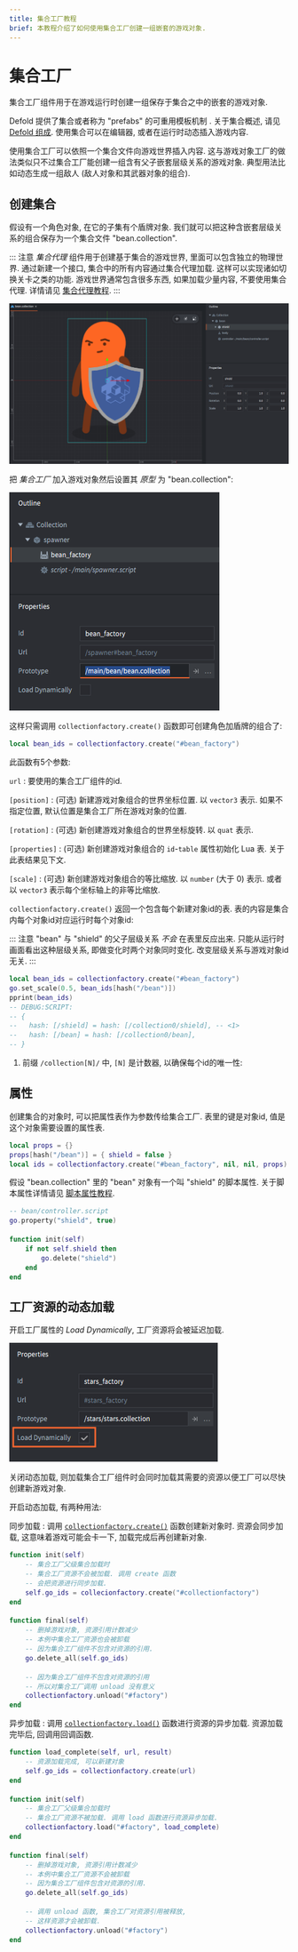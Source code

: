 ```yaml
---
title: 集合工厂教程
brief: 本教程介绍了如何使用集合工厂创建一组嵌套的游戏对象.
---
```


# 集合工厂

集合工厂组件用于在游戏运行时创建一组保存于集合之中的嵌套的游戏对象.

Defold 提供了集合或者称为 "prefabs" 的可重用模板机制 . 关于集合概述, 请见 [Defold 组成](/manuals/building-blocks#collections). 使用集合可以在编辑器, 或者在运行时动态插入游戏内容.

使用集合工厂可以依照一个集合文件向游戏世界插入内容. 这与游戏对象工厂的做法类似只不过集合工厂能创建一组含有父子嵌套层级关系的游戏对象. 典型用法比如动态生成一组敌人 (敌人对象和其武器对象的组合).

## 创建集合

假设有一个角色对象, 在它的子集有个盾牌对象. 我们就可以把这种含嵌套层级关系的组合保存为一个集合文件 "bean.collection".

::: 注意
*集合代理* 组件用于创建基于集合的游戏世界, 里面可以包含独立的物理世界. 通过新建一个接口, 集合中的所有内容通过集合代理加载. 这样可以实现诸如切换关卡之类的功能. 游戏世界通常包含很多东西, 如果加载少量内容, 不要使用集合代理. 详情请见 [集合代理教程](/manuals/collection-proxy).
:::

![Collection to spawn](images/collection_factory/collection.png)

把 *集合工厂* 加入游戏对象然后设置其 *原型* 为 "bean.collection":

![Collection factory](images/collection_factory/factory.png)

这样只需调用 `collectionfactory.create()` 函数即可创建角色加盾牌的组合了:

```lua
local bean_ids = collectionfactory.create("#bean_factory")
```

此函数有5个参数:

`url`
: 要使用的集合工厂组件的id.

`[position]`
: (可选) 新建游戏对象组合的世界坐标位置. 以 `vector3` 表示. 如果不指定位置, 默认位置是集合工厂所在游戏对象的位置.

`[rotation]`
: (可选) 新创建游戏对象组合的世界坐标旋转. 以 `quat` 表示.

`[properties]`
: (可选) 新创建游戏对象组合的 `id`-`table` 属性初始化 Lua 表. 关于此表结果见下文.

`[scale]`
: (可选) 新创建游戏对象组合的等比缩放. 以 `number` (大于 0) 表示. 或者以 `vector3` 表示每个坐标轴上的非等比缩放.

`collectionfactory.create()` 返回一个包含每个新建对象id的表. 表的内容是集合内每个对象id对应运行时每个对象id:

::: 注意
"bean" 与 "shield" 的父子层级关系 *不会* 在表里反应出来. 只能从运行时画面看出这种层级关系, 即做变化时两个对象同时变化. 改变层级关系与游戏对象id无关.
:::

```lua
local bean_ids = collectionfactory.create("#bean_factory")
go.set_scale(0.5, bean_ids[hash("/bean")])
pprint(bean_ids)
-- DEBUG:SCRIPT:
-- {
--   hash: [/shield] = hash: [/collection0/shield], -- <1>
--   hash: [/bean] = hash: [/collection0/bean],
-- }
```
1. 前缀 `/collection[N]/` 中, `[N]` 是计数器, 以确保每个id的唯一性:

## 属性

创建集合的对象时, 可以把属性表作为参数传给集合工厂. 表里的键是对象id, 值是这个对象需要设置的属性表.

```lua
local props = {}
props[hash("/bean")] = { shield = false }
local ids = collectionfactory.create("#bean_factory", nil, nil, props)
```

假设 "bean.collection" 里的 "bean" 对象有一个叫 "shield" 的脚本属性. 关于脚本属性详情请见 [脚本属性教程](/manuals/script-properties).

```lua
-- bean/controller.script
go.property("shield", true)

function init(self)
    if not self.shield then
        go.delete("shield")
    end     
end
```

## 工厂资源的动态加载

开启工厂属性的 *Load Dynamically*, 工厂资源将会被延迟加载.

![Load dynamically](images/collection_factory/load_dynamically.png)

关闭动态加载, 则加载集合工厂组件时会同时加载其需要的资源以便工厂可以尽快创建新游戏对象.

开启动态加载, 有两种用法:

同步加载
: 调用 [`collectionfactory.create()`](/ref/collectionfactory/#collectionfactory.create:url-[position]-[rotation]-[properties]-[scale]) 函数创建新对象时. 资源会同步加载, 这意味着游戏可能会卡一下, 加载完成后再创建新对象.

  ```lua
  function init(self)
      -- 集合工厂父级集合加载时
      -- 集合工厂资源不会被加载. 调用 create 函数
      -- 会把资源进行同步加载.
      self.go_ids = collecionfactory.create("#collectionfactory")
  end

  function final(self)  
      -- 删掉游戏对象, 资源引用计数减少
      -- 本例中集合工厂资源也会被卸载
      -- 因为集合工厂组件不包含对资源的引用.
      go.delete_all(self.go_ids)

      -- 因为集合工厂组件不包含对资源的引用
      -- 所以对集合工厂调用 unload 没有意义
      collectionfactory.unload("#factory")
  end
  ```

异步加载
: 调用 [`collectionfactory.load()`](/ref/collectionfactory/#collectionfactory.load:[url]-[complete_function]) 函数进行资源的异步加载. 资源加载完毕后, 回调用回调函数.

  ```lua
  function load_complete(self, url, result)
      -- 资源加载完成, 可以新建对象
      self.go_ids = collectionfactory.create(url)
  end

  function init(self)
      -- 集合工厂父级集合加载时
      -- 集合工厂资源不被加载. 调用 load 函数进行资源异步加载.
      collectionfactory.load("#factory", load_complete)
  end

  function final(self)
      -- 删掉游戏对象, 资源引用计数减少
      -- 本例中集合工厂资源不会被卸载
      -- 因为集合工厂组件包含对资源的引用.
      go.delete_all(self.go_ids)

      -- 调用 unload 函数, 集合工厂对资源引用被释放,
      -- 这样资源才会被卸载.
      collectionfactory.unload("#factory")
  end
  ```

